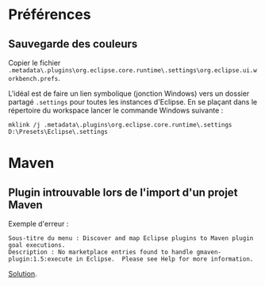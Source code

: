 # Préférences

## Sauvegarde des couleurs

Copier le fichier `.metadata\.plugins\org.eclipse.core.runtime\.settings\org.eclipse.ui.workbench.prefs`.

L'idéal est de faire un lien symbolique (jonction Windows) vers un dossier partagé `.settings` pour toutes les instances d'Eclipse.
En se plaçant dans le répertoire du workspace lancer le commande Windows suivante :

```batch
mklink /j .metadata\.plugins\org.eclipse.core.runtime\.settings D:\Presets\Eclipse\.settings
```

# Maven

## Plugin introuvable lors de l'import d'un projet Maven

Exemple d'erreur :

```
Sous-titre du menu : Discover and map Eclipse plugins to Maven plugin goal executions.
Description : No marketplace entries found to handle gmaven-plugin:1.5:execute in Eclipse.  Please see Help for more information.
```

[Solution](http://stackoverflow.com/a/13733232).
